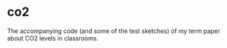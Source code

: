# co2
The accompanying code (and some of the test sketches) of my term paper about CO2 levels in classrooms.
